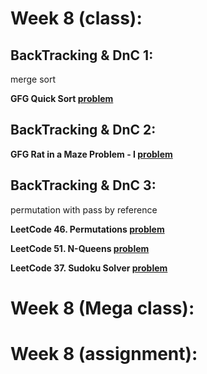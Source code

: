 # Week 8 (class):

## BackTracking & DnC 1:

merge sort

**GFG Quick Sort [problem](https://www.geeksforgeeks.org/problems/quick-sort/1)**

## BackTracking & DnC 2:

**GFG Rat in a Maze Problem - I [problem](https://www.geeksforgeeks.org/problems/rat-in-a-maze-problem/1)**

## BackTracking & DnC 3:

permutation with pass by reference

**LeetCode 46. Permutations [problem](https://leetcode.com/problems/permutations/)**

**LeetCode 51. N-Queens [problem](https://leetcode.com/problems/n-queens/)**

**LeetCode 37. Sudoku Solver [problem](https://leetcode.com/problems/sudoku-solver/)**

# Week 8 (Mega class):

# Week 8 (assignment):

